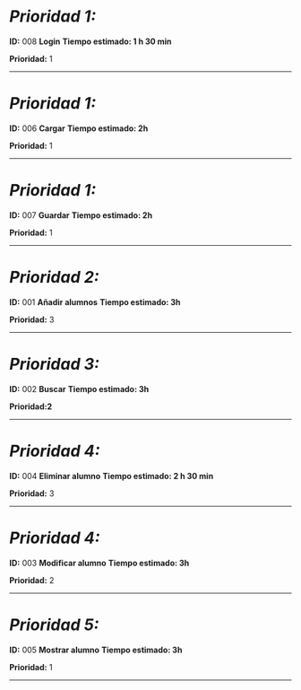 # ***Prioridad 1:***


**ID:** 008 **Login**
**Tiempo estimado: 1 h 30 min**


**Prioridad:** 1

---


# ***Prioridad 1:***


**ID:** 006 **Cargar**
**Tiempo estimado: 2h**


**Prioridad:** 1

---  


# ***Prioridad 1:***


**ID:** 007 **Guardar**
**Tiempo estimado: 2h**


**Prioridad:** 1

---  


# ***Prioridad 2:***


**ID:** 001 **Añadir alumnos**
**Tiempo estimado: 3h**


**Prioridad:** 3

---  


# ***Prioridad 3:***


**ID:** 002 **Buscar**
**Tiempo estimado: 3h**


**Prioridad:2** 

---  


# ***Prioridad 4:***


**ID:** 004 **Eliminar alumno**
**Tiempo estimado: 2 h 30 min**


**Prioridad:** 3

---  


# ***Prioridad 4:***



**ID:** 003 **Modificar alumno**
**Tiempo estimado: 3h**


**Prioridad:** 2

---  


# ***Prioridad 5:***


**ID:** 005 **Mostrar alumno**
**Tiempo estimado: 3h**


**Prioridad:** 1

---
